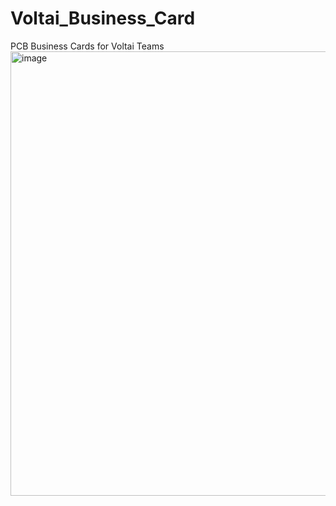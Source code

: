 # Voltai_Business_Card
PCB Business Cards for Voltai Teams
<img width="711" alt="image" src="https://github.com/user-attachments/assets/18a495bb-13c6-42fd-b2e2-8df92c170355" />

